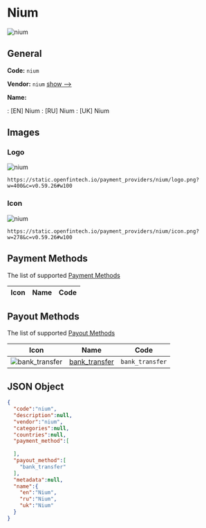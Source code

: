 
# Nium 
![nium](https://static.openfintech.io/payment_providers/nium/logo.png?w=400&c=v0.59.26#w100)  

## General 
 
**Code:** `nium` 
 
**Vendor:** `nium` [show -->](/vendors/nium/) 
 
**Name:** 
 
:	[EN] Nium 
:	[RU] Nium 
:	[UK] Nium 
 

## Images 

### Logo 
 
![nium](https://static.openfintech.io/payment_providers/nium/logo.png?w=400&c=v0.59.26#w100)  

```
https://static.openfintech.io/payment_providers/nium/logo.png?w=400&c=v0.59.26#w100
```  

### Icon 
 
![nium](https://static.openfintech.io/payment_providers/nium/icon.png?w=278&c=v0.59.26#w100)  

```
https://static.openfintech.io/payment_providers/nium/icon.png?w=278&c=v0.59.26#w100
```  

## Payment Methods 
 
The list of supported [Payment Methods](/payment-methods/) 

|Icon|Name|Code| 
|:---:|:---:|:---:| 
 

## Payout Methods 
 
The list of supported [Payout Methods](/payout-methods/) 

|Icon|Name|Code| 
|:---:|:---:|:---:| 
|![bank_transfer](https://static.openfintech.io/payout_methods/bank_transfer/icon.svg?w=278&c=v0.59.26#w40) |[bank_transfer](payout-methodsbank_transfer/)|`bank_transfer`| 
 

## JSON Object 

```json
{
  "code":"nium",
  "description":null,
  "vendor":"nium",
  "categories":null,
  "countries":null,
  "payment_method":[
    
  ],
  "payout_method":[
    "bank_transfer"
  ],
  "metadata":null,
  "name":{
    "en":"Nium",
    "ru":"Nium",
    "uk":"Nium"
  }
}
```  
